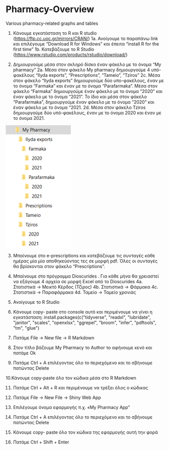 # Pharmacy-Overview
Various pharmacy-related graphs and tables

1.	Κάνουμε εγκατάσταση το R και R studio (https://ftp.cc.uoc.gr/mirrors/CRAN/)
1a. Ανοίγουμε το παραπάνω link και επιλέγουμε “Download R for Windows” και έπειτα “install R for the first time”
1b. Κατεβάζουμε το R Studio (https://www.rstudio.com/products/rstudio/download/)

2.	Δημιουργούμε μέσα στον σκληρό δίσκο έναν φάκελο με το όνομα “My pharmacy”
2a. Μέσα στον φάκελο My pharmacy δημιουργούμε 4 υπό-φακέλους “Ilyda exports”, “Prescriptions”, “Tameio”, “Tziros”
2c. Μέσα στον φάκελο “Ilyda exports” δημιουργούμε δύο υπο-φακέλους, έναν με το όνομα “Farmaka” και έναν με το όνομα “Parafarmaka”. Μέσα στον φάκελο “Farmaka” δημιουργούμε έναν φάκελο με το όνομα “2020” και έναν φάκελο με το όνομα “2021”. Το ίδιο και μέσα στον φάκελο “Parafarmaka”, δημιουργούμε έναν φάκελο με το όνομα “2020” και έναν φάκελο με το όνομα “2021.
2d. Μέσα στον φάκελο Tziros δημιουργούμε δύο υπό-φακέλους, έναν με το όνομα 2020 και έναν με το όνομα 2021. 


![](folders.PNG)

3.	Μπαίνουμε στο e-prescriptions και κατεβάζουμε τις συνταγές κάθε ημέρας μία μία αποθηκεύοντας τες σε μορφή pdf. Όλες οι συνταγές θα βρίσκονται στον φάκελο “Prescriptions”.

4.	Μπαίνουμε στο πρόγραμμα Dioscurides . Για κάθε μήνα θα χρειαστεί να εξάγουμε 4 αρχεία σε μορφή Excel από το Dioscurides
4a. Στατιστικά -> Μεικτό Κέρδος (Τζίρος)
4b. Στατιστικά -> Φάρμακα
4c. Στατιστικά -> Παραφάρμακα
4d. Ταμείο -> Ταμείο χρονιάς

5.	Ανοίγουμε το R Studio

6.	Κάνουμε copy- paste στο console αυτό και περιμένουμε να γίνει η εγκατάσταση: install.packages(c("tidyverse", "readxl", "lubridate", "janitor", "scales", "openxlsx", "ggrepel", "broom", "infer", "pdftools", "tm", "glue")

7.	Πατάμε File -> New file -> R Markdown

8.	Στον τίτλο βάζουμε My Pharmacy το Author το αφήνουμε κενό και πατάμε Ok

9.	Πατάμε Ctrl + A επιλέγοντας όλο το περιεχόμενο και το σβήνουμε πατώντας Delete

10.Κάνουμε copy-paste όλο τον κώδικα μέσα στο R Markdown

11.	Πατάμε Ctrl + Alt + R και περιμένουμε να τρέξει όλος ο κώδικας

12.	Πατάμε File -> New File -> Shiny Web App

13.	Επιλέγουμε όνομα εφαρμογής π.χ. «My Pharmacy App”

14.	Πατάμε Ctrl + A επιλέγοντας όλο το περιεχόμενο και το σβήνουμε πατώντας Delete

15.	Κάνουμε copy- paste όλο τον κώδικα της εφαρμογής αυτή την φορά

16.	Πατάμε Ctrl + Shift + Enter
